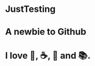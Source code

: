 JustTesting
===========

A newbie to Github
===========
I love :pray:, :coffee:, :cake: and :books:.
===========
